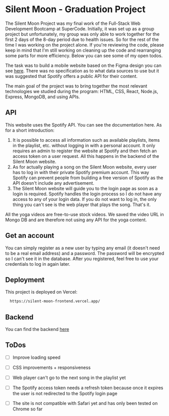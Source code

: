 # Silent Moon - Graduation Project

The Silent Moon Project was my final work of the Full-Stack Web Development Bootcamp at SuperCode. Initially, it was set up as a group project but unfortunately, my group was only able to work together for the first 2 days of the 8-day period due to health issues. So for the rest of the time I was working on the project alone. If you're reviewing the code, please keep in mind that I'm still working on cleaning up the code and rearranging some parts for more efficiency. Below you can see some of my open todos.

The task was to build a mobile website based on the Figma design you can see [here](https://www.figma.com/file/vjj41U1G4KYqpBAoYzSPek/Silent-Moon?type=design&node-id=0-1&mode=design). There was no specification as to what data sources to use but it was suggested that Spotify offers a public API for their content.

The main goal of the project was to bring together the most relevant technologies we studied during the program: HTML, CSS, React, Node.js, Express, MongoDB, and using APIs.

## API

This website uses the Spotify API. You can see the documentation here. As for a short introduction: 
1. It is possible to access all information such as available playlists, items in the playlist, etc. without logging in with a personal account. It only requires an admin to register the website at Spotify and then fetch an access token on a user request. All this happens in the backend of the Silent Moon website.
2. As for actually playing a song on the Silent Moon website, every user has to log in with their private Spotify premium account. This way Spotify can prevent people from building a free version of Spotify as the API doesn't include any advertisement.
3. The Silent Moon website will guide you to the login page as soon as a login is required. Spotify handles the login process so I do not have any access to any of your login data. If you do not want to log in, the only thing you can't see is the web player that plays the song. That's it.

All the yoga videos are free-to-use stock videos. We saved the video URL in Mongo DB and are therefore not using any API for the yoga content.

## Get an account 
You can simply register as a new user by typing any email (it doesn't need to be a real email address) and a password. The password will be encrypted so I can't see it in the database. After you registered, feel free to use your credentials to log in again later. 

## Deployment

This project is deployed on Vercel:

```bash
  https://silent-moon-frontend.vercel.app/
```

## Backend
You can find the backend [here](https://github.com/veronicamayer/silent-moon-backend)

## ToDos
- [ ] Improve loading speed
- [ ] CSS improvements + responsiveness
- [ ] Web player can't go to the next song in the playlist yet
- [ ] The Spotify access token needs a refresh token because once it expires the user is not redirected to the Spotify login page
- [ ] The site is not compatible with Safari yet and has only been tested on Chrome so far



